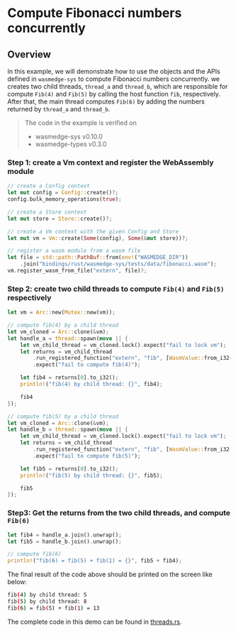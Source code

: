 # Compute Fibonacci numbers concurrently

## Overview

In this example, we will demonstrate how to use the objects and the APIs defined in `wasmedge-sys` to compute Fibonacci numbers concurrently. we creates two child threads, `thread_a` and `thread_b`, which are responsible for compute `Fib(4)` and `Fib(5)` by calling the host function `fib`, respectively. After that, the main thread computes `Fib(6)` by adding the numbers returned by `thread_a` and `thread_b`.

> The code in the example is verified on
>
> * wasmedge-sys v0.10.0
> * wasmedge-types v0.3.0

### Step 1: create a Vm context and register the WebAssembly module

  ```rust
  // create a Config context
  let mut config = Config::create()?;
  config.bulk_memory_operations(true);

  // create a Store context
  let mut store = Store::create()?;

  // create a Vm context with the given Config and Store
  let mut vm = Vm::create(Some(config), Some(&mut store))?;

  // register a wasm module from a wasm file
  let file = std::path::PathBuf::from(env!("WASMEDGE_DIR"))
      .join("bindings/rust/wasmedge-sys/tests/data/fibonacci.wasm");
  vm.register_wasm_from_file("extern", file)?;

  ```

### Step 2: create two child threads to compute `Fib(4)` and `Fib(5)` respectively

  ```rust
  let vm = Arc::new(Mutex::new(vm));

  // compute fib(4) by a child thread
  let vm_cloned = Arc::clone(&vm);
  let handle_a = thread::spawn(move || {
      let vm_child_thread = vm_cloned.lock().expect("fail to lock vm");
      let returns = vm_child_thread
          .run_registered_function("extern", "fib", [WasmValue::from_i32(4)])
          .expect("fail to compute fib(4)");

      let fib4 = returns[0].to_i32();
      println!("fib(4) by child thread: {}", fib4);

      fib4
  });

  // compute fib(5) by a child thread
  let vm_cloned = Arc::clone(&vm);
  let handle_b = thread::spawn(move || {
      let vm_child_thread = vm_cloned.lock().expect("fail to lock vm");
      let returns = vm_child_thread
          .run_registered_function("extern", "fib", [WasmValue::from_i32(5)])
          .expect("fail to compute fib(5)");

      let fib5 = returns[0].to_i32();
      println!("fib(5) by child thread: {}", fib5);

      fib5
  });

  ```

### Step3: Get the returns from the two child threads, and compute `Fib(6)`

  ```Rust
  let fib4 = handle_a.join().unwrap();
  let fib5 = handle_b.join().unwrap();

  // compute fib(6)
  println!("fib(6) = fib(5) + fib(1) = {}", fib5 + fib4);
  ```

The final result of the code above should be printed on the screen like below:

```bash
fib(4) by child thread: 5
fib(5) by child thread: 8
fib(6) = fib(5) + fib(1) = 13
```

The complete code in this demo can be found in [threads.rs](https://github.com/WasmEdge/WasmEdge/blob/master/bindings/rust/wasmedge-sys/examples/threads.rs).
